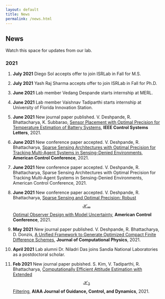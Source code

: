 ```yaml
---
layout: default
title: News
permalink: /news.html
---
```

## News 
Watch this space for updates from our lab.

### 2021

1. **July 2021** Diego Sol accepts offer to join ISRLab in Fall for M.S.
   
2. **July 2021** Yash Raj Sharma accepts offer to join ISRLab in Fall for Ph.D.
   
3. **June 2021** Lab member Vedang Despande starts internship at MERL.

4. **June 2021** Lab member Vaishnav Tadiparthi starts internship at University of Florida Innovation Station.

5. **June 2021** New journal paper published. V. Deshpande, R. Bhattacharya, K. Subbarao, [Sensor Placement with Optimal Precision for Temperature Estimation of Battery Systems](https://arxiv.org/pdf/2105.05976.pdf), **IEEE Control Systems Letters**, 2021.

6. **June 2021** New conference paper accepted. V. Deshpande, R. Bhattacharya, [Sparse Sensing Architectures with Optimal Precision for Tracking Multi-Agent Systems in Sensing-Denied Environments](https://arxiv.org/pdf/2103.00739.pdf), **American Control Conference**, 2021.

7. **June 2021** New conference paper accepted. V. Deshpande, R. Bhattacharya, Sparse Sensing Architectures with Optimal Precision for Tracking Multi-Agent Systems in Sensing-Denied Environments, American Control Conference, 2021.

8. **June 2021** New conference paper accepted. V. Deshpande, R. Bhattacharya, [Sparse Sensing and Optimal Precision: Robust $$\mathcal{H}_\infty$$ Optimal Observer Design with Model Uncertainty](https://arxiv.org/pdf/2009.01930.pdf), **American Control Conference**, 2021.

9.  **May 2021** New journal paper published. V. Deshpande, R. Bhattacharya, D. Donzis, [A Unified Framework to Generate Optimized Compact Finite Difference Schemes](https://arxiv.org/pdf/1912.07382.pdf), **Journal of Computational Physics**, 2021.

10. **April 2021**  Lab alumni Dr. Niladri Das joins Sandia National Laboratories as a postdoctoral scholar.

11. **Feb 2021** New journal paper pubished. S. Kim, V. Tadiparthi, R. Bhattacharya, [Computationally Efficient Attitude Estimation with Extended $$\mathcal{H}_2$$ Filtering](https://arxiv.org/pdf/2006.14385.pdf), **AIAA Journal of Guidance, Control, and Dynamics**, 2021.